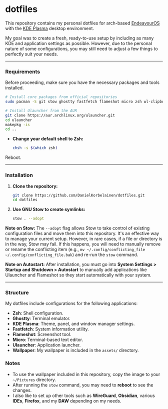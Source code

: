 # dotfiles

This repository contains my personal dotfiles for arch-based [EndeavourOS](https://endeavouros.com/) with the [KDE Plasma](https://kde.org/plasma-desktop) desktop environment.

My goal was to create a fresh, ready-to-use setup by including as many KDE and application settings as possible. However, due to the personal nature of some configurations, you may still need to adjust a few things to perfectly suit your needs.

-----

### Requirements

Before proceeding, make sure you have the necessary packages and tools installed.

```sh
# Install core packages from official repositories
sudo pacman -S git stow ghostty fastfetch flameshot micro zsh wl-clipboard inter-font

# Install Ulauncher from the AUR
git clone https://aur.archlinux.org/ulauncher.git
cd ulauncher
makepkg -is
cd ..
```

  * **Change your default shell to Zsh:**
    ```sh
    chsh -s $(which zsh)
    ```

Reboot.

-----

### Installation

1.  **Clone the repository:**

    ```sh
    git clone https://github.com/DanielKorbelainen/dotfiles.git
    cd dotfiles
    ```

2.  **Use GNU Stow to create symlinks:**

    ```sh
    stow . --adopt
    ```

**Note on Stow:** The `--adopt` flag allows Stow to take control of existing configuration files and move them into this repository. It's an effective way to manage your current setup. However, in rare cases, if a file or directory is in the way, Stow may fail. If this happens, you will need to manually remove or rename the conflicting item (e.g., `mv ~/.config/conflicting_file ~/.config/conflicting_file.bak`) and re-run the `stow` command.

**Note on Autostart:** After installation, you must go into **System Settings \> Startup and Shutdown \> Autostart** to manually add applications like Ulauncher and Flameshot so they start automatically with your system.

-----

### Structure

My dotfiles include configurations for the following applications:

  * **Zsh**: Shell configuration.
  * **Ghostty**: Terminal emulator.
  * **KDE Plasma**: Theme, panel, and window manager settings.
  * **Fastfetch**: System information utility.
  * **Flameshot**: Screenshot tool.
  * **Micro**: Terminal-based text editor.
  * **Ulauncher**: Application launcher.
  * **Wallpaper**: My wallpaper is included in the `assets/` directory.

### Notes

  * To use the wallpaper included in this repository, copy the image to your `~/Pictures` directory.
  * After running the `stow` command, you may need to **reboot** to see the changes.
  * I also like to set up other tools such as **WireGuard**, **Obsidian**, various **IDEs**, **Firefox**, and my **DAW** depending on my needs.
